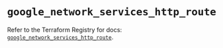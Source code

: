 # `google_network_services_http_route`

Refer to the Terraform Registry for docs: [`google_network_services_http_route`](https://registry.terraform.io/providers/hashicorp/google/6.43.0/docs/resources/network_services_http_route).
